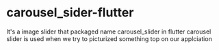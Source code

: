 # carousel_sider-flutter
It's a image slider that packaged name carousel_slider in flutter 
carousel slider is used when we try to picturized something top on our applciation
